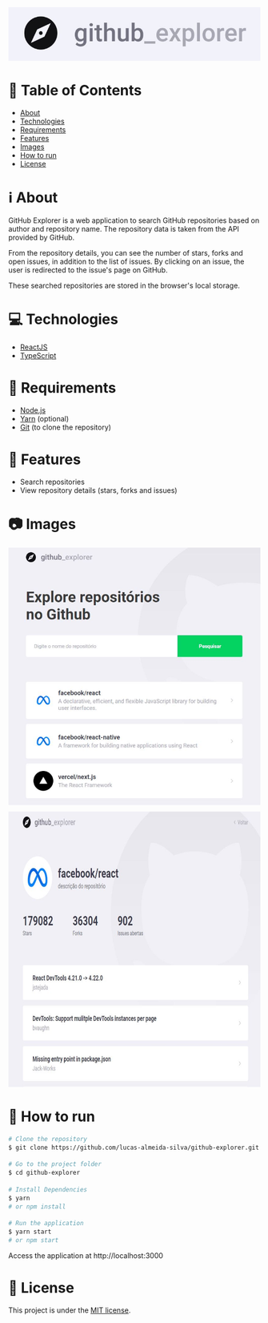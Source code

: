 <p align="center">
   <img src=".github/logo.jpg" alt="Github Explorer" />
</p>

# :page_with_curl: Table of Contents

* [About](#information_source-about)
* [Technologies](#computer-technologies)
* [Requirements](#page_with_curl-requirements)
* [Features](#rocket-features)
* [Images](#camera-images)
* [How to run](#seedling-how-to-run)
* [License](#pencil-license)

# :information_source: About

GitHub Explorer is a web application to search GitHub repositories based on author and repository name. The repository data is taken from the API provided by GitHub.

From the repository details, you can see the number of stars, forks and open issues, in addition to the list of issues. By clicking on an issue, the user is redirected 
to the issue's page on GitHub.

These searched repositories are stored in the browser's local storage. 

# :computer: Technologies

- [ReactJS](https://pt-br.reactjs.org/)
- [TypeScript](https://www.typescriptlang.org/)

# :page_with_curl: Requirements

- [Node.js](https://nodejs.org/)
- [Yarn](https://yarnpkg.com/) (optional)
- [Git](https://git-scm.com/) (to clone the repository)

# :rocket: Features

- Search repositories
- View repository details (stars, forks and issues)

# :camera: Images

 <img src=".github/explore-repos-page.jpg" alt="Explore repositories" />
 <img src=".github/repo-details.jpg" alt="Repository details" height="550" style="margin-top: 10px" />
 
# :seedling: How to run

```bash
# Clone the repository
$ git clone https://github.com/lucas-almeida-silva/github-explorer.git

# Go to the project folder
$ cd github-explorer

# Install Dependencies
$ yarn
# or npm install

# Run the application
$ yarn start
# or npm start
```
Access the application at http://localhost:3000

# :pencil: License

This project is under the [MIT license](LICENSE).
